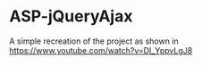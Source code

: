 # ASP-jQueryAjax
A simple recreation of the project as shown in https://www.youtube.com/watch?v=DI_YppvLgJ8
